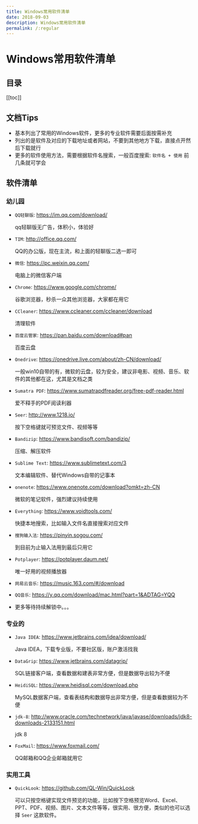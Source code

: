 ```yaml
---
title: Windows常用软件清单
date: 2018-09-03
description: Windows常用软件清单
permalink: /:regular
---
```


# Windows常用软件清单

## 目录

[[toc]]

## 文档Tips

- 基本列出了常用的Windows软件，更多的专业软件需要后面按需补充
- 列出的是软件及对应的下载地址或者网站，不要到其他地方下载，直接点开然后下载就行
- 更多的软件使用方法，需要根据软件名搜索，一般百度搜索: `软件名 + 使用` 前几条就可学会

## 软件清单

### 幼儿园

- `QQ轻聊版`: <https://im.qq.com/download/>

    qq轻聊版无广告，体积小，体验好

- `TIM`: <http://office.qq.com/>

    QQ的办公版，现在主流，和上面的轻聊版二选一即可

- `微信`: <https://pc.weixin.qq.com/>

    电脑上的微信客户端

- `Chrome`: <https://www.google.com/chrome/>

    谷歌浏览器，秒杀一众其他浏览器，大家都在用它

- `CCleaner`: <https://www.ccleaner.com/ccleaner/download>

    清理软件

- `百度云管家`: <https://pan.baidu.com/download#pan>

    百度云盘

- `Onedrive`: <https://onedrive.live.com/about/zh-CN/download/>

    一般win10自带的有，微软的云盘，较为安全，建议非电影、视频、音乐、软件的其他都在这，尤其是文档之类

- `Sumatra PDF`: <https://www.sumatrapdfreader.org/free-pdf-reader.html>

    爱不释手的PDF阅读利器

- `Seer`: <http://www.1218.io/>

    按下空格键就可预览文件、视频等等

- `Bandizip`: <https://www.bandisoft.com/bandizip/>

    压缩、解压软件

- `Sublime Text`: <https://www.sublimetext.com/3>

    文本编辑软件、替代Windows自带的记事本

- `onenote`: <https://www.onenote.com/download?omkt=zh-CN>

    微软的笔记软件，强烈建议持续使用

- `Everything`: <https://www.voidtools.com/>

    快捷本地搜索，比如输入文件名直接搜索对应文件

- `搜狗输入法`: <https://pinyin.sogou.com/>

    到目前为止输入法用到最后只用它

- `Potplayer`: <https://potplayer.daum.net/>

    唯一好用的视频播放器

- `网易云音乐`: <https://music.163.com/#/download>
- `QQ音乐`: <https://y.qq.com/download/mac.html?part=1&ADTAG=YQQ>

- 更多等待持续解锁中。。。

### 专业的

- `Java IDEA`: <https://www.jetbrains.com/idea/download/>

    Java IDEA，下载专业版，不要社区版，账户激活找我

- `DataGrip`: <https://www.jetbrains.com/datagrip/>

    SQL链接客户端，查看数据和建表非常方便，但是数据导出较为不便

- `HeidiSQL`: <https://www.heidisql.com/download.php>

    MySQL数据客户端，查看表结构和数据导出非常方便，但是查看数据较为不便

- `jdk-8`: <http://www.oracle.com/technetwork/java/javase/downloads/jdk8-downloads-2133151.html>

    jdk 8

- `FoxMail`: <https://www.foxmail.com/>

    QQ邮箱和QQ企业邮箱就用它

### 实用工具

- `QuickLook`: <https://github.com/QL-Win/QuickLook>

    可以只按空格键实现文件预览的功能，比如按下空格预览Word、Excel、PPT、PDF、视频、图片、文本文件等等，很实用、很方便，类似的也可以选择 `Seer` 这款软件。

